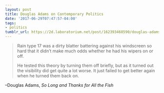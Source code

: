 ```yaml
---
layout: post
title: Douglas Adams on Contemporary Politics
date: '2017-06-29T07:47:57-04:00'
tags:
- politics
tumblr_url: https://2d.laboratorium.net/post/162393468590/douglas-adams-on-contemporary-politics
---
```

> Rain type 17 was a dirty blatter battering against his windscreen so hard that it didn’t make much odds whether he had his wipers on or off.
> 
> He tested this theory by turning them off briefly, but as it turned out the visibility did get quite a lot worse. It just failed to get better again when he turned them back on.

–Douglas Adams, _So Long and Thanks for All the Fish_

